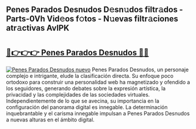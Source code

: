 ## Penes Parados Desnudos D𝚎sn𝚞dos filtr𝚊dos - Parts-0Vh Vid𝚎os f𝚘tos - N𝚞evas filtr𝚊ciones atr𝚊ctivas AvIPK

# <h2><a href="http://mb6uhb.tromn.icu/?c=Penes+Parados+Desnudos">🔗👉👉👉 Penes Parados Desnudos 🔗🔗</a></h2>

[![Penes Parados Desnudos nuevo](https://i.imgur.com/pEAQMta.gif)](http://mb6uhb.tromn.icu/?c=Penes+Parados+Desnudos)
Penes Parados Desnudos, un personaje complejo e intrigante, elude la clasificación directa. Su enfoque poco ortodoxo para construir una personalidad web ha magnetizado y ofendido a los seguidores, generando debates sobre la expresión artística, la privacidad y las complejidades de las sociedades virtuales. Independientemente de lo que se avecina, su importancia en la configuración del panorama digital es innegable. La determinación inquebrantable y el carisma innegable impulsan a Penes Parados Desnudos a nuevas alturas en el ámbito digital.
